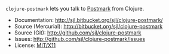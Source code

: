 `clojure-postmark` lets you talk to [Postmark](http://postmarkapp.com/) from
Clojure.

* Documentation: <http://sjl.bitbucket.org/sjl/clojure-postmark/>
* Source (Mercurial): <http://bitbucket.org/sjl/clojure-postmark>
* Source (Git): <http://github.com/sjl/clojure-postmark>
* Issues: <http://github.com/sjl/clojure-postmark/issues>
* License: [MIT/X11](http://www.opensource.org/licenses/mit-license.php)
